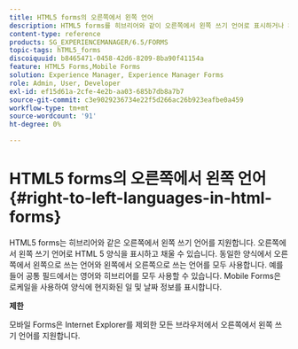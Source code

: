 ```yaml
---
title: HTML5 forms의 오른쪽에서 왼쪽 언어
description: HTML5 forms를 히브리어와 같이 오른쪽에서 왼쪽 쓰기 언어로 표시하거나 채울 수 있습니다.
content-type: reference
products: SG_EXPERIENCEMANAGER/6.5/FORMS
topic-tags: hTML5_forms
discoiquuid: b8465471-0458-42d6-8209-8ba90f41154a
feature: HTML5 Forms,Mobile Forms
solution: Experience Manager, Experience Manager Forms
role: Admin, User, Developer
exl-id: ef15d61a-2cfe-4e2b-aa03-685b7db8a7b7
source-git-commit: c3e9029236734e22f5d266ac26b923eafbe0a459
workflow-type: tm+mt
source-wordcount: '91'
ht-degree: 0%

---
```


# HTML5 forms의 오른쪽에서 왼쪽 언어 {#right-to-left-languages-in-html-forms}

HTML5 forms는 히브리어와 같은 오른쪽에서 왼쪽 쓰기 언어를 지원합니다. 오른쪽에서 왼쪽 쓰기 언어로 HTML 5 양식을 표시하고 채울 수 있습니다. 동일한 양식에서 오른쪽에서 왼쪽으로 쓰는 언어와 왼쪽에서 오른쪽으로 쓰는 언어를 모두 사용합니다. 예를 들어 공통 필드에서는 영어와 히브리어를 모두 사용할 수 있습니다. Mobile Forms은 로케일을 사용하여 양식에 현지화된 일 및 날짜 정보를 표시합니다.

**제한**

모바일 Forms은 Internet Explorer를 제외한 모든 브라우저에서 오른쪽에서 왼쪽 쓰기 언어를 지원합니다.
